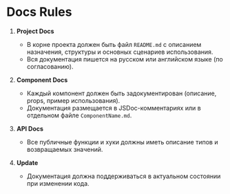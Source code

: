 # Docs Rules

1. **Project Docs**
   - В корне проекта должен быть файл `README.md` с описанием назначения, структуры и основных сценариев использования.
   - Вся документация пишется на русском или английском языке (по согласованию).

2. **Component Docs**
   - Каждый компонент должен быть задокументирован (описание, props, пример использования).
   - Документация размещается в JSDoc-комментариях или в отдельном файле `ComponentName.md`.

3. **API Docs**
   - Все публичные функции и хуки должны иметь описание типов и возвращаемых значений.

4. **Update**
   - Документация должна поддерживаться в актуальном состоянии при изменении кода. 
